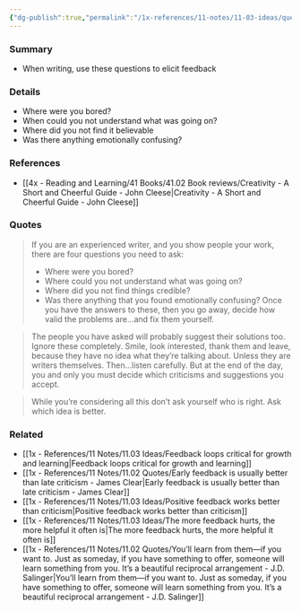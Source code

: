 ```yaml
---
{"dg-publish":true,"permalink":"/1x-references/11-notes/11-03-ideas/questions-to-ask-people-for-feedback-on-your-writing/","title":"Questions to ask people for feedback on your writing","created":"2025-10-10T22:48:12.855+03:00","updated":"2025-10-10T23:47:37.317+03:00"}
---
```



### Summary
- When writing, use these questions to elicit feedback

### Details
- Where were you bored?
- When could you not understand what was going on?
- Where did you not find it believable
- Was there anything emotionally confusing?

### References
- [[4x - Reading and Learning/41 Books/41.02 Book reviews/Creativity - A Short and Cheerful Guide - John Cleese\|Creativity - A Short and Cheerful Guide - John Cleese]]

### Quotes
> If you are an experienced writer, and you show people your work, there are four questions you need to ask:
> - Where were you bored?
 > - Where could you not understand what was going on?
> - Where did you not find things credible?
 > - Was there anything that you found emotionally confusing?
> Once you have the answers to these, then you go away, decide how valid the problems are…and fix them yourself. 

> The people you have asked will probably suggest their solutions too. Ignore these completely. Smile, look interested, thank them and leave, because they have no idea what they’re talking about. Unless they are writers themselves. Then…listen carefully. But at the end of the day, you and only you must decide which criticisms and suggestions you accept.

> While you’re considering all this don’t ask yourself who is right. Ask which idea is better.


### Related
- [[1x - References/11 Notes/11.03 Ideas/Feedback loops critical for growth and learning\|Feedback loops critical for growth and learning]]
- [[1x - References/11 Notes/11.02 Quotes/Early feedback is usually better than late criticism - James Clear\|Early feedback is usually better than late criticism - James Clear]]
- [[1x - References/11 Notes/11.03 Ideas/Positive feedback works better than criticism\|Positive feedback works better than criticism]]
- [[1x - References/11 Notes/11.03 Ideas/The more feedback hurts, the more helpful it often is\|The more feedback hurts, the more helpful it often is]]
- [[1x - References/11 Notes/11.02 Quotes/You’ll learn from them—if you want to. Just as someday, if you have something to offer, someone will learn something from you. It’s a beautiful reciprocal arrangement - J.D. Salinger\|You’ll learn from them—if you want to. Just as someday, if you have something to offer, someone will learn something from you. It’s a beautiful reciprocal arrangement - J.D. Salinger]]